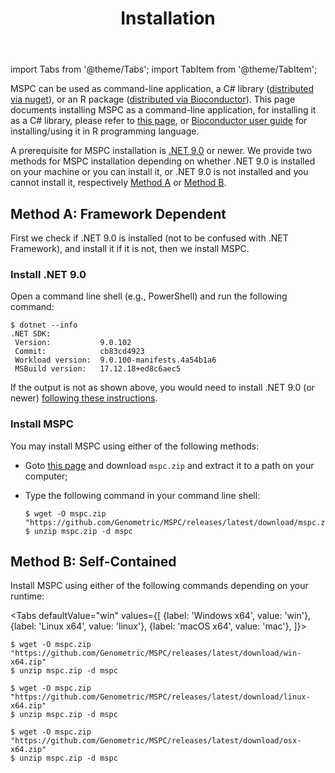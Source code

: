 ﻿---
title: Installation
---

import Tabs from '@theme/Tabs';
import TabItem from '@theme/TabItem';

MSPC can be used as command-line application, a C# library 
([distributed via nuget](https://www.nuget.org/packages/Genometric.MSPC.Core)), 
or an R package 
([distributed via Bioconductor](https://bioconductor.org/packages/release/bioc/html/rmspc.html)). 
This page documents installing MSPC as a command-line application, for 
installing it as a C# library, please refer to [this page](library/install), 
or [Bioconductor user guide](https://bioconductor.org/packages/release/bioc/vignettes/rmspc/inst/doc/rmpsc.html)
for installing/using it in R programming language.


A prerequisite for MSPC installation is [.NET 9.0](https://dotnet.microsoft.com/download/dotnet/9.0)
or newer. We provide two methods for MSPC installation depending on whether
.NET 9.0 is installed on your machine or you can install it,
or .NET 9.0 is not installed and you cannot install it, respectively
[Method A](#method-a) or [Method B](#method-b).


## Method A: Framework Dependent

First we check if .NET 9.0 is installed (not to be confused with .NET Framework), and install it if it is not, then we install MSPC.

### Install .NET 9.0
Open a command line shell (e.g., PowerShell) and run the following command:

```shell
$ dotnet --info
.NET SDK:
 Version:           9.0.102
 Commit:            cb83cd4923
 Workload version:  9.0.100-manifests.4a54b1a6
 MSBuild version:   17.12.18+ed8c6aec5
```

If the output is not as shown above, you would need to install
.NET 9.0 (or newer) [following these instructions](https://dotnet.microsoft.com/download/dotnet/9.0).


### Install MSPC

You may install MSPC using either of the following methods:
- Goto [this page](https://github.com/Genometric/MSPC/releases/latest) and download `mspc.zip`
and extract it to a path on your computer;
- Type the following command in your command line shell:

	```shell
	$ wget -O mspc.zip "https://github.com/Genometric/MSPC/releases/latest/download/mspc.zip"
	$ unzip mspc.zip -d mspc
	```


## Method B: Self-Contained

Install MSPC using either of the following commands depending on your runtime:


<Tabs
  defaultValue="win"
  values={[
    {label: 'Windows x64', value: 'win'},
    {label: 'Linux x64', value: 'linux'},
    {label: 'macOS x64', value: 'mac'},
  ]}>
  <TabItem value="win">

	$ wget -O mspc.zip "https://github.com/Genometric/MSPC/releases/latest/download/win-x64.zip"
	$ unzip mspc.zip -d mspc
  
  </TabItem>
  <TabItem value="linux">

	$ wget -O mspc.zip "https://github.com/Genometric/MSPC/releases/latest/download/linux-x64.zip"
	$ unzip mspc.zip -d mspc

  </TabItem>
  <TabItem value="mac">

	$ wget -O mspc.zip "https://github.com/Genometric/MSPC/releases/latest/download/osx-x64.zip"
	$ unzip mspc.zip -d mspc

  </TabItem>
</Tabs>
